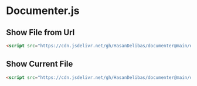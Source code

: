 # Documenter.js

## Show File from Url
```html
<script src="https://cdn.jsdelivr.net/gh/HasanDelibas/documenter@main/documenter.js?file={{/path/to/your-file.md}}"></script>
```

## Show Current File

```html
<script src="https://cdn.jsdelivr.net/gh/HasanDelibas/documenter@main/documenter.js"></script>
```


